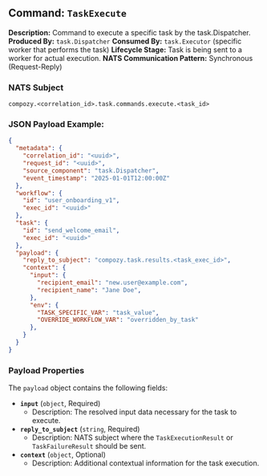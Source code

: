 ## Command: `TaskExecute`

**Description:** Command to execute a specific task by the task.Dispatcher.
**Produced By:** `task.Dispatcher`
**Consumed By:** `task.Executor` (specific worker that performs the task)
**Lifecycle Stage:** Task is being sent to a worker for actual execution.
**NATS Communication Pattern:** Synchronous (Request-Reply)

### NATS Subject

`compozy.<correlation_id>.task.commands.execute.<task_id>`

### JSON Payload Example:

```json
{
  "metadata": {
    "correlation_id": "<uuid>",
    "request_id": "<uuid>",
    "source_component": "task.Dispatcher",
    "event_timestamp": "2025-01-01T12:00:00Z"
  },
  "workflow": {
    "id": "user_onboarding_v1",
    "exec_id": "<uuid>" 
  },
  "task": {
    "id": "send_welcome_email",
    "exec_id": "<uuid>" 
  },
  "payload": {
    "reply_to_subject": "compozy.task.results.<task_exec_id>",
    "context": {
      "input": {
        "recipient_email": "new.user@example.com",
        "recipient_name": "Jane Doe",
      },
      "env": {
        "TASK_SPECIFIC_VAR": "task_value",
        "OVERRIDE_WORKFLOW_VAR": "overridden_by_task"
      },
    }
  }
}
```

### Payload Properties

The `payload` object contains the following fields:
-   **`input`** (`object`, Required)
    -   Description: The resolved input data necessary for the task to execute.
-   **`reply_to_subject`** (`string`, Required)
    -   Description: NATS subject where the `TaskExecutionResult` or `TaskFailureResult` should be sent.
-   **`context`** (`object`, Optional)
    -   Description: Additional contextual information for the task execution.